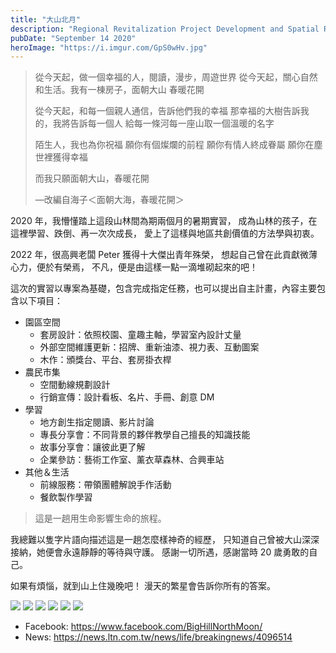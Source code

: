```yaml
---
title: "大山北月"
description: "Regional Revitalization Project Development and Spatial Revitalization."
pubDate: "September 14 2020"
heroImage: "https://i.imgur.com/GpS0wHv.jpg"
---
```



>從今天起，做一個幸福的人，閱讀，漫步，周遊世界
>從今天起，關心自然和生活。我有一棟房子，面朝大山 春暖花開
>
>從今天起，和每一個親人通信，告訴他們我的幸福
>那幸福的大樹告訴我的，我將告訴每一個人
>給每一條河每一座山取一個溫暖的名字
>
>陌生人，我也為你祝福
>願你有個燦爛的前程
>願你有情人終成眷屬
>願你在塵世裡獲得幸福
>
>而我只願面朝大山，春暖花開
>
>—改編自海子＜面朝大海，春暖花開＞

2020 年，我懵懂踏上這段山林間為期兩個月的暑期實習，
成為山林的孩子，在這裡學習、跌倒、再一次次成長，
愛上了這樣與地區共創價值的方法學與初衷。

2022 年，很高興老闆 Peter 獲得十大傑出青年殊榮，
想起自己曾在此貢獻微薄心力，便於有榮焉，
不凡，便是由這樣一點一滴堆砌起來的吧！


這次的實習以專案為基礎，包含完成指定任務，也可以提出自主計畫，內容主要包含以下項目：

- 園區空間
    - 套房設計：依照校園、童趣主軸，學習室內設計丈量
    - 外部空間維護更新：招牌、重新油漆、視力表、互動圖案
    - 木作：頒獎台、平台、套房掛衣桿
- 農民市集
    - 空間動線規劃設計
    - 行銷宣傳：設計看板、名片、手冊、創意 DM
- 學習
    - 地方創生指定閱讀、影片討論
    - 專長分享會：不同背景的夥伴教學自己擅長的知識技能
    - 故事分享會：讓彼此更了解
    - 企業參訪：藝術工作室、薰衣草森林、合興車站
- 其他＆生活
    - 前線服務：帶領團體解說手作活動
    - 餐飲製作學習


> 這是一趟用生命影響生命的旅程。

我總難以隻字片語向描述這是一趟怎麼樣神奇的經歷，
只知道自己曾被大山深深接納，她便會永遠靜靜的等待與守護。
感謝一切所遇，感謝當時 20 歲勇敢的自己。

如果有煩惱，就到山上住幾晚吧！
漫天的繁星會告訴你所有的答案。

![](https://i.imgur.com/xemEF9v.jpg)
![](https://i.imgur.com/CeX7lLz.jpg)
![](https://i.imgur.com/wgTmANW.jpg)
![](https://i.imgur.com/mIrNwOM.jpg)
![](https://i.imgur.com/po0t83I.jpg)
![](https://i.imgur.com/4jZuPZB.jpg)

- Facebook: https://www.facebook.com/BigHillNorthMoon/
- News: https://news.ltn.com.tw/news/life/breakingnews/4096514